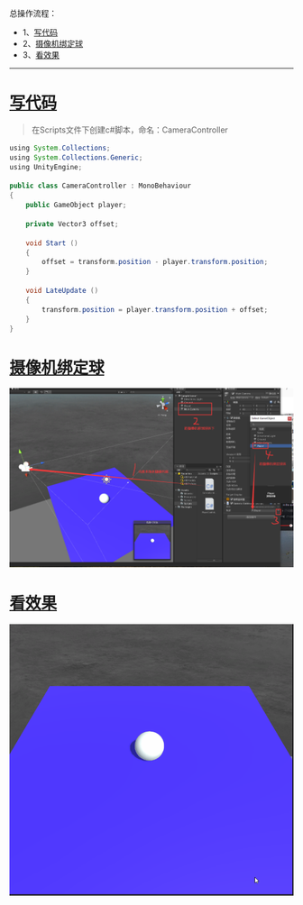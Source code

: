总操作流程：
- 1、[写代码](#unity-01)
- 2、[摄像机绑定球](#unity-02)
- 3、[看效果](#unity-03)

***

# <a name="unity-01" href="#" >写代码</a>

> 在Scripts文件下创建c#脚本，命名：CameraController

```java
using System.Collections;
using System.Collections.Generic;
using UnityEngine;

public class CameraController : MonoBehaviour
{
    public GameObject player;

    private Vector3 offset;

    void Start ()
    {
        offset = transform.position - player.transform.position;
    }
    
    void LateUpdate ()
    {
        transform.position = player.transform.position + offset;
    }
}

```


# <a name="unity-02" href="#" >摄像机绑定球</a>

![](image/2-1.png)

# <a name="unity-03" href="#" >看效果</a>

![](image/2-2.gif)



